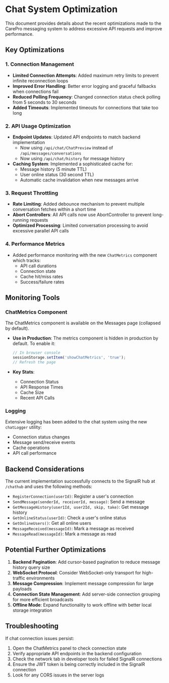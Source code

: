 # Chat System Optimization

This document provides details about the recent optimizations made to the CarePro messaging system to address excessive API requests and improve performance.

## Key Optimizations

### 1. Connection Management

- **Limited Connection Attempts**: Added maximum retry limits to prevent infinite reconnection loops
- **Improved Error Handling**: Better error logging and graceful fallbacks when connections fail
- **Reduced Polling Frequency**: Changed connection status check polling from 5 seconds to 30 seconds
- **Added Timeouts**: Implemented timeouts for connections that take too long

### 2. API Usage Optimization

- **Endpoint Updates**: Updated API endpoints to match backend implementation
  - Now using `/api/chat/ChatPreview` instead of `/api/messages/conversations`
  - Now using `/api/chat/history` for message history
- **Caching System**: Implemented a sophisticated cache for:
  - Message history (5 minute TTL)
  - User online status (30 second TTL)
  - Automatic cache invalidation when new messages arrive

### 3. Request Throttling

- **Rate Limiting**: Added debounce mechanism to prevent multiple conversation fetches within a short time
- **Abort Controllers**: All API calls now use AbortController to prevent long-running requests
- **Optimized Processing**: Limited conversation processing to avoid excessive parallel API calls

### 4. Performance Metrics

- Added performance monitoring with the new `ChatMetrics` component which tracks:
  - API call durations
  - Connection state
  - Cache hit/miss rates
  - Success/failure rates

## Monitoring Tools

### ChatMetrics Component

The ChatMetrics component is available on the Messages page (collapsed by default).

- **Use in Production**: The metrics component is hidden in production by default. To enable it:
  ```javascript
  // In browser console
  sessionStorage.setItem('showChatMetrics', 'true');
  // Refresh the page
  ```

- **Key Stats**:
  - Connection Status
  - API Response Times
  - Cache Size
  - Recent API Calls

### Logging

Extensive logging has been added to the chat system using the new `chatLogger` utility:

- Connection status changes
- Message send/receive events
- Cache operations
- API call performance

## Backend Considerations

The current implementation successfully connects to the SignalR hub at `/chathub` and uses the following methods:

- `RegisterConnection(userId)`: Register a user's connection
- `SendMessage(senderId, receiverId, message)`: Send a message
- `GetMessageHistory(user1Id, user2Id, skip, take)`: Get message history
- `GetOnlineStatus(userId)`: Check a user's online status
- `GetOnlineUsers()`: Get all online users
- `MessageReceived(messageId)`: Mark a message as received
- `MessageRead(messageId)`: Mark a message as read

## Potential Further Optimizations

1. **Backend Pagination**: Add cursor-based pagination to reduce message history query size
2. **WebSocket Protocol**: Consider WebSocket-only transport for high-traffic environments
3. **Message Compression**: Implement message compression for large payloads
4. **Connection State Management**: Add server-side connection grouping for more efficient broadcasts
5. **Offline Mode**: Expand functionality to work offline with better local storage integration

## Troubleshooting

If chat connection issues persist:

1. Open the ChatMetrics panel to check connection state
2. Verify appropriate API endpoints in the backend configuration
3. Check the network tab in developer tools for failed SignalR connections
4. Ensure the JWT token is being correctly included in the SignalR connection
5. Look for any CORS issues in the server logs
